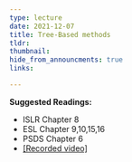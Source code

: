 ```yaml
---
type: lecture
date: 2021-12-07
title: Tree-Based methods
tldr: 
thumbnail: 
hide_from_announcments: true
links: 

---
```

**Suggested Readings:**
- ISLR Chapter 8
- ESL Chapter 9,10,15,16
- PSDS Chapter 6
- [[Recorded video]](https://www.youtube.com/watch?v=eU9g-b8hHS4)
